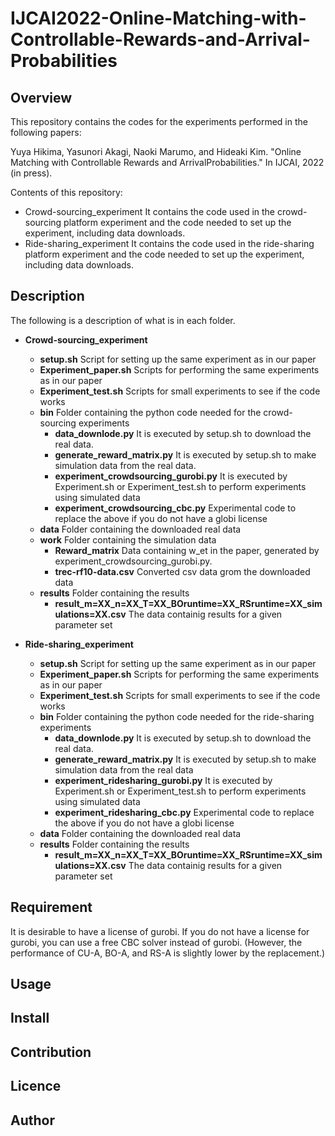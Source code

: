 # IJCAI2022-Online-Matching-with-Controllable-Rewards-and-Arrival-Probabilities

## Overview
This repository contains the codes for the experiments performed in the following papers:
  
Yuya Hikima, Yasunori Akagi, Naoki Marumo, and Hideaki Kim. "Online Matching with Controllable Rewards and ArrivalProbabilities." In IJCAI, 2022 (in press).
  
Contents of this repository:
- Crowd-sourcing_experiment It contains the code used in the crowd-sourcing platform experiment and the code needed to set up the experiment, including data downloads.
- Ride-sharing_experiment It contains the code used in the ride-sharing platform experiment and the code needed to set up the experiment, including data downloads.

## Description

The following is a description of what is in each folder.
- **Crowd-sourcing_experiment** 
  - **setup.sh** Script for setting up the same experiment as in our paper
  - **Experiment_paper.sh** Scripts for performing the same experiments as in our paper
  - **Experiment_test.sh** Scripts for small experiments to see if the code works
  - **bin** Folder containing the python code needed for the crowd-sourcing experiments
    - **data_downlode.py** It is executed by setup.sh to download the real data.
    - **generate_reward_matrix.py** It is executed by setup.sh to make simulation data from the real data.
    - **experiment_crowdsourcing_gurobi.py** It is executed by Experiment.sh or Experiment_test.sh to perform experiments using simulated data
    - **experiment_crowdsourcing_cbc.py** Experimental code to replace the above if you do not have a globi license
  - **data** Folder containing the downloaded real data
  - **work** Folder containing the simulation data
    - **Reward_matrix** Data containing w_et in the paper, generated by experiment_crowdsourcing_gurobi.py.
    - **trec-rf10-data.csv** Converted csv data grom the downloaded data
  - **results** Folder containing the results
    - **result_m=XX_n=XX_T=XX_BOruntime=XX_RSruntime=XX_simulations=XX.csv** The data containig results for a given parameter set

- **Ride-sharing_experiment** 
  - **setup.sh** Script for setting up the same experiment as in our paper
  - **Experiment_paper.sh** Scripts for performing the same experiments as in our paper
  - **Experiment_test.sh** Scripts for small experiments to see if the code works
  - **bin** Folder containing the python code needed for the ride-sharing experiments
    - **data_downlode.py** It is executed by setup.sh to download the real data.
    - **generate_reward_matrix.py** It is executed by setup.sh to make simulation data from the real data
    - **experiment_ridesharing_gurobi.py** It is executed by Experiment.sh or Experiment_test.sh to perform experiments using simulated data
    - **experiment_ridesharing_cbc.py** Experimental code to replace the above if you do not have a globi license
  - **data** Folder containing the downloaded real data
  - **results** Folder containing the results
    - **result_m=XX_n=XX_T=XX_BOruntime=XX_RSruntime=XX_simulations=XX.csv** The data containig results for a given parameter set

## Requirement
It is desirable to have a license of gurobi.
If you do not have a license for gurobi, you can use a free CBC solver instead of gurobi.
(However, the performance of CU-A, BO-A, and RS-A is slightly lower by the replacement.)

## Usage


## Install

## Contribution

## Licence

## Author


